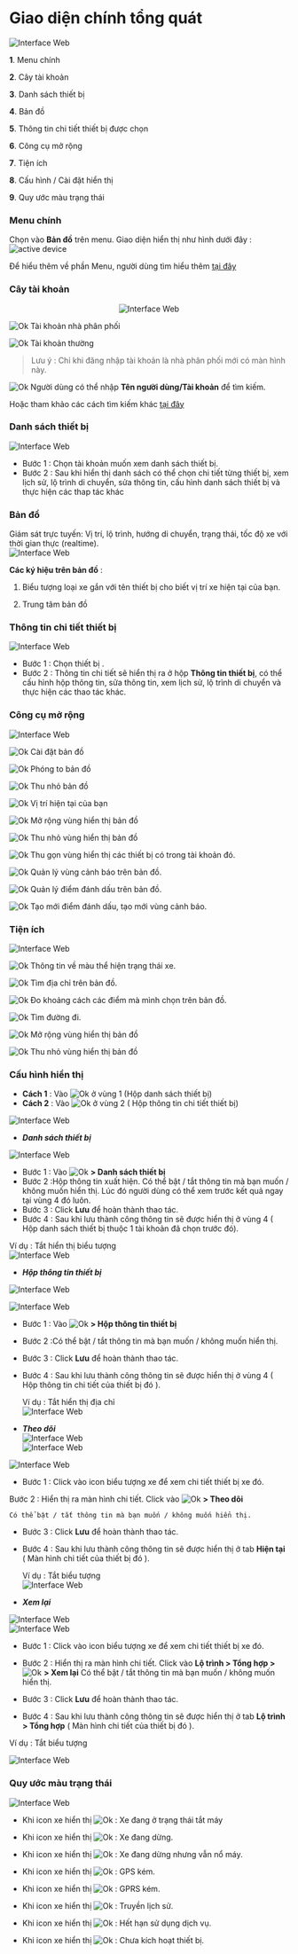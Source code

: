 # Giao diện chính tổng quát

<span style="display:block;text-align:left">![Interface Web](/docs/assets/images/web-interface/map/Workspace-overview.png)

**1**. Menu chính

**2**. Cây tài khoản 

**3**. Danh sách thiết bị

**4**. Bản đồ

**5**. Thông tin chi tiết thiết bị được chọn

**6**. Công cụ mở rộng

**7**. Tiện ích 

**8**. Cấu hình / Cài đặt hiển thị

**9**. Quy ước màu trạng thái

### Menu chính
 Chọn vào **Bản đồ** trên menu. Giao diện hiển thị như hình dưới đây :
<span style="display:block;text-align:left">![active device ](/docs/assets/images/web-interface/map/search-map.png)

Để hiểu thêm về phần Menu, người dùng tìm hiểu thêm [tại đây](/vi/modules/get-started/) 


### Cây tài khoản

<span style="display:block; text-align:center">![Interface Web](/docs/assets/images/web-interface//map/search-account-level.png)

<span class="icon-left svg-filter-distributor">![Ok](/docs/assets/images/web-interface/icon/SVG/user-tie.svg) Tài khoản nhà phân phối


<span class="icon-left svg-filter-user">![Ok](/docs/assets/images/web-interface/icon/SVG/user1.svg) Tài khoản thường
> Lưu ý : Chỉ khi đăng nhập tài khoản là nhà phân phối mới có màn hình này.

<span class="icon-left svg-filter-serch">![Ok](/docs/assets/images/web-interface/icon/SVG/search.svg)  Người dùng có thể nhập **Tên người dùng/Tài khoản** để tìm kiếm.

 Hoặc tham khảo các cách tìm kiếm khác [tại đây](/vi/modules/web-interface/users/account-management/?id=_1-t%c3%acm-ki%e1%ba%bfm-t%c3%a0i-kho%e1%ba%a3n) 


### Danh sách thiết bị 
<span style="display:block;text-align:left">![Interface Web](/docs/assets/images/web-interface/map/list-device-map-2.png)

- Bước 1 : Chọn tài khoản muốn xem danh sách thiết bị.
- Bước 2 : Sau khi hiển thị danh sách có thể chọn chi tiết từng thiết bị, xem lịch sử, lộ trình di chuyển, sửa thông tin, cấu hình danh sách thiết bị và thực hiện các thap tác khác

### Bản đồ
Giám sát trực tuyến: Vị trí, lộ trình, hướng di chuyển, trạng thái, tốc độ xe với thời gian thực (realtime).
<span style="display:block;text-align:left">![Interface Web](/docs/assets/images/web-interface/map/symbols-on-the-map.png)

**Các ký hiệu trên bản đồ** :
1. Biểu tượng loại xe gắn với tên thiết bị cho biết vị trí xe hiện tại của bạn.

2. Trung tâm bản đồ

### Thông tin chi tiết thiết bị 
<span style="display:block;text-align:left">![Interface Web](/docs/assets/images/web-interface/map/box-infomation-device.png)

- Bước 1 : Chọn thiết bị .
- Bước 2 : Thông tin chi tiết sẽ hiển thị ra ở hộp **Thông tin thiết bị**, có thể cấu hình hộp thông tin, sửa thông tin, xem lịch sử, lộ trình di chuyển và thực hiện các thao tác khác.

### Công cụ mở rộng
<span style="display:block;text-align:left">![Interface Web](/docs/assets/images/web-interface/map/map-tool.png)

<span class="icon-left ">![Ok](/docs/assets/images/web-interface/icon/SVG/icons8-gear.svg) Cài đặt bản đồ

<span class="icon-left svg-filter-info">![Ok](/docs/assets/images/web-interface/icon/SVG/plus-circle.svg) Phóng to bản đồ

 <span class="icon-left svg-filter-info">![Ok](/docs/assets/images/web-interface/icon/SVG/minus-circle.svg) Thu nhỏ bản đồ

 <span class="icon-left svg-filter-info">![Ok](/docs/assets/images/web-interface/icon/SVG/location.svg) Vị trí hiện tại của bạn

 <span class="icon-left svg-filter-info">![Ok](/docs/assets/images/web-interface/icon/SVG/full-screen.svg) Mở rộng vùng hiển thị bản đồ

 <span class="icon-left svg-filter-info">![Ok](/docs/assets/images/web-interface/icon/SVG/normal-screen.svg) Thu nhỏ vùng hiển thị bản đồ

<span class="icon-left svg-filter-info">![Ok](/docs/assets/images/web-interface/icon/SVG/direction-arrow-fit.svg) Thu gọn vùng hiển thị các  thiết bị có trong tài khoản đó.

<span class="icon-left svg-filter-info">![Ok](/docs/assets/images/web-interface/icon/SVG/pentagon.svg) Quản lý vùng cảnh báo trên bản đồ.

<span class="icon-left svg-filter-info">![Ok](/docs/assets/images/web-interface/icon/SVG/map-marked.svg) Quản lý điểm đánh dấu trên bản đồ.

<span class="icon-left svg-filter-info">![Ok](/docs/assets/images/web-interface/icon/SVG/plus-square.svg) Tạo mới điểm đánh dấu, tạo mới vùng cảnh báo.
 
 ### Tiện ích 
<span style="display:block;text-align:left">![Interface Web](/docs/assets/images/web-interface/map/map-widget.png)

<span class="icon-left svg-filter-info">![Ok](/docs/assets/images/web-interface/icon/SVG/info-circle.svg) Thông tin về màu thể hiện trạng thái xe. 

<span class="icon-left svg-filter-serch">![Ok](/docs/assets/images/web-interface/icon/SVG/search.svg)  Tìm địa chỉ trên bản đồ.

<span class="icon-left svg-filter-serch">![Ok](/docs/assets/images/web-interface/icon/SVG/ruler.svg)  Đo khoảng cách các điểm mà mình chọn trên bản đồ.

<span class="icon-left svg-filter-serch">![Ok](/docs/assets/images/web-interface/icon/SVG/directions.svg)  Tìm đường đi.

<span class="icon-left svg-filter-info">![Ok](/docs/assets/images/web-interface/icon/SVG/full-screen.svg) Mở rộng vùng hiển thị bản đồ

 <span class="icon-left svg-filter-info">![Ok](/docs/assets/images/web-interface/icon/SVG/normal-screen.svg) Thu nhỏ vùng hiển thị bản đồ
<div id="cauhinh">
</div>

 ### Cấu hình hiển thị

* **Cách 1** : Vào <span class="icon-left ">![Ok](/docs/assets/images/web-interface/icon/SVG/icons8-gear.svg) ở vùng 1 (Hộp danh sách thiết bị)
* **Cách 2** : Vào <span class="icon-left ">![Ok](/docs/assets/images/web-interface/icon/SVG/icons8-gear.svg) ở vùng 2 ( Hộp thông tin chi tiết thiết bị)

<span style="display:block;text-align:left">![Interface Web](/docs/assets/images/web-interface/map/list-and-device-information-1.png)

* ***Danh sách thiết bị***

<span style="display:block;text-align:left">![Interface Web](/docs/assets/images/web-interface/map/list-device-map-1.png)

- Bước 1 : Vào <span class="icon-left ">![Ok](/docs/assets/images/web-interface/icon/SVG/icons8-gear.svg) **> Danh sách thiết bị**
- Bước 2 :Hộp thông tin xuất hiện. Có thể bật / tắt thông tin mà bạn muốn / không muốn hiển thị. Lúc đó người dùng có thể xem trước kết quả ngay tại vùng 4 đó luôn. 
- Bước 3 : Click **Lưu** để hoàn thành thao tác. 
- Bước 4 : Sau khi lưu thành công thông tin sẽ được hiển thị ở vùng  4 ( Hộp danh sách thiết bị thuộc 1 tài khoản đã chọn trước đó).
    
Ví dụ : Tắt hiển thị biểu tượng
    <span style="display:block;text-align:left">![Interface Web](/docs/assets/images/web-interface/map/Example-device.png)

* ***Hộp thông tin thiết bị***

<span style="display:block;text-align:left">![Interface Web](/docs/assets/images/web-interface/map/device-information-box.png)

<span style="display:block;text-align:left">![Interface Web](/docs/assets/images/web-interface/map/list-device-map.png)

- Bước 1 : Vào <span class="icon-left ">![Ok](/docs/assets/images/web-interface/icon/SVG/icons8-gear.svg) **> Hộp thông tin thiết bị**
- Bước 2 :Có thể bật / tắt thông tin mà bạn muốn / không muốn hiển thị. 
- Bước 3 : Click **Lưu** để hoàn thành thao tác. 
- Bước 4 : Sau khi lưu thành công thông tin sẽ được hiển thị ở vùng  4 ( Hộp thông tin chi tiết của thiết bị đó ).

    Ví dụ : Tắt hiển thị địa chỉ
    <span style="display:block;text-align:left">![Interface Web](/docs/assets/images/web-interface/map/Example-device-2.png)
* ***Theo dõi***
   <span style="display:block;text-align:left">![Interface Web](/docs/assets/images/web-interface/map/follow-1.png)
<span style="display:block;text-align:left">![Interface Web](/docs/assets/images/web-interface/map/follow-2.png)

<span style="display:block;text-align:left">![Interface Web](/docs/assets/images/web-interface/map/follow-3.png)

 - Bước 1 : Click vào icon biểu tượng xe để xem chi tiết thiết bị xe đó.

   
 Bước 2 : Hiển thị ra màn hình chi tiết. Click vào <span class="icon-left ">![Ok](/docs/assets/images/web-interface/icon/SVG/icons8-gear.svg) **> Theo dõi** 

    Có thể bật / tắt thông tin mà bạn muốn / không muốn hiển thị. 
- Bước 3 : Click **Lưu** để hoàn thành thao tác. 
- Bước 4 : Sau khi lưu thành công thông tin sẽ được hiển thị ở tab **Hiện tại** ( Màn hình chi tiết của thiết bị đó ).

    Ví dụ : Tắt biểu tượng 
    <span style="display:block;text-align:left">![Interface Web](/docs/assets/images/web-interface/map/Example-device-3.png)
* ***Xem lại***

<span style="display:block;text-align:left">![Interface Web](/docs/assets/images/web-interface/map/follow-1.png)
<span style="display:block;text-align:left">![Interface Web](/docs/assets/images/web-interface/map/review.png) 

- Bước 1 : Click vào icon biểu tượng xe để xem chi tiết thiết bị xe đó.

- Bước 2 : Hiển thị ra màn hình chi tiết. Click vào **Lộ trình > Tổng hợp >** <span class="icon-left ">![Ok](/docs/assets/images/web-interface/icon/SVG/icons8-gear.svg) **> Xem lại**
    Có thể bật / tắt thông tin mà bạn muốn / không muốn hiển thị. 
- Bước 3 : Click **Lưu** để hoàn thành thao tác. 
- Bước 4 : Sau khi lưu thành công thông tin sẽ được hiển thị ở tab **Lộ trình > Tổng hợp** ( Màn hình chi tiết của thiết bị đó ).

Ví dụ : Tắt biểu tượng 

<span style="display:block;text-align:left">![Interface Web](/docs/assets/images/web-interface/map/Example-device-4.png)


<div id="mau">
</div>

### Quy ước màu trạng thái
 <span style="display:block;text-align:left">![Interface Web](/docs/assets/images/web-interface/map/color-mode.png)

* Khi icon xe hiển thị   <span class="icon-left svg-filter-circlegreen">![Ok](/docs/assets/images/web-interface/icon/SVG/circle1.svg) : Xe đang ở trạng thái tắt máy

* Khi icon xe hiển thị   <span class="icon-left svg-filter-circlered">![Ok](/docs/assets/images/web-interface/icon/SVG/circle1.svg) : Xe đang dừng.

* Khi icon xe hiển thị   <span class="icon-left svg-filter-circleyellow">![Ok](/docs/assets/images/web-interface/icon/SVG/circle1.svg) : Xe đang dừng nhưng vẫn nổ máy.

* Khi icon xe hiển thị   <span class="icon-left svg-filter-circlepurple">![Ok](/docs/assets/images/web-interface/icon/SVG/circle1.svg) : GPS kém.

* Khi icon xe hiển thị   <span class="icon-left svg-filter-circleden">![Ok](/docs/assets/images/web-interface/icon/SVG/circle1.svg) : GPRS kém.

* Khi icon xe hiển thị   <span class="icon-left svg-filter-circlexam">![Ok](/docs/assets/images/web-interface/icon/SVG/circle1.svg) : Truyền lịch sử.

* Khi icon xe hiển thị   <span class="icon-left svg-filter-circlenau">![Ok](/docs/assets/images/web-interface/icon/SVG/circle1.svg) : Hết hạn sử dụng dịch vụ.

* Khi icon xe hiển thị   <span class="icon-left svg-filter-circlexamtro">![Ok](/docs/assets/images/web-interface/icon/SVG/circle1.svg) : Chưa kích hoạt thiết bị.


























